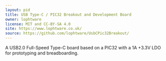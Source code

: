 ```yaml
---
layout: pid
title: USB Type-C / PIC32 Breakout and Development Board
owner: lophtware
license: MIT and CC-BY-SA 4.0
site: https://www.lophtware.co.uk/
source: https://github.com/lophtware/UsbCPic32Breakout/
---
```

A USB2.0 Full-Speed Type-C board based on a PIC32 with a 1A +3.3V LDO for prototyping and breadboarding.
